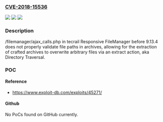 ### [CVE-2018-15536](https://cve.mitre.org/cgi-bin/cvename.cgi?name=CVE-2018-15536)
![](https://img.shields.io/static/v1?label=Product&message=n%2Fa&color=blue)
![](https://img.shields.io/static/v1?label=Version&message=n%2Fa&color=blue)
![](https://img.shields.io/static/v1?label=Vulnerability&message=n%2Fa&color=brighgreen)

### Description

/filemanager/ajax_calls.php in tecrail Responsive FileManager before 9.13.4 does not properly validate file paths in archives, allowing for the extraction of crafted archives to overwrite arbitrary files via an extract action, aka Directory Traversal.

### POC

#### Reference
- https://www.exploit-db.com/exploits/45271/

#### Github
No PoCs found on GitHub currently.

